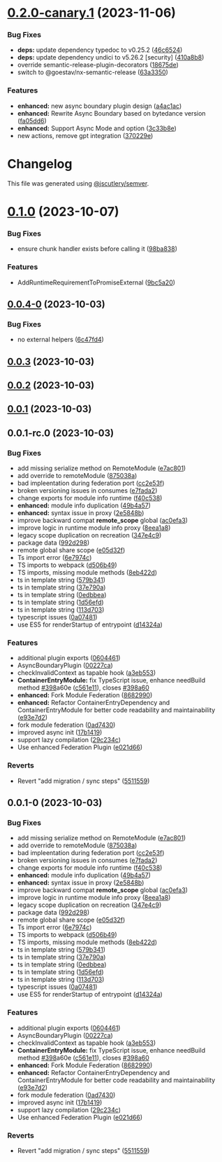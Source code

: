 # [0.2.0-canary.1](https://github.com/module-federation/universe/compare/enhanced-0.1.0...enhanced-0.2.0-canary.1) (2023-11-06)


### Bug Fixes

* **deps:** update dependency typedoc to v0.25.2 ([46c6524](https://github.com/module-federation/universe/commit/46c65247e187cee9e15625402c1570ac351bb1fe))
* **deps:** update dependency undici to v5.26.2 [security] ([410a8b8](https://github.com/module-federation/universe/commit/410a8b8bd1558dfb5119ae10941d2b3816a0d0e0))
* override semantic-release-plugin-decorators ([18675de](https://github.com/module-federation/universe/commit/18675defef65570d2b3bb6a9caa3fd039badee29))
* switch to @goestav/nx-semantic-release ([63a3350](https://github.com/module-federation/universe/commit/63a3350a6a1a12235e3c9f1e7c724d54f0476356))


### Features

* **enhanced:** new async boundary plugin design ([a4ac1ac](https://github.com/module-federation/universe/commit/a4ac1acff974f74db6395c31134de14d9c344b6f))
* **enhanced:** Rewrite Async Boundary based on bytedance version ([fa05dd6](https://github.com/module-federation/universe/commit/fa05dd6bce2dd577b1e3fd84533459a04dbe195a))
* **enhanced:** Support Async Mode and option ([3c33b8e](https://github.com/module-federation/universe/commit/3c33b8ea3b483de5dcc3e5da9fb40c9826fdb7f7))
* new actions, remove gpt integration ([370229e](https://github.com/module-federation/universe/commit/370229e02cc352fcfaeaa0f3cf1f9f2d4966d1bb))

# Changelog

This file was generated using [@jscutlery/semver](https://github.com/jscutlery/semver).

# [0.1.0](https://github.com/module-federation/nextjs-mf/compare/enhanced-0.0.4-0...enhanced-0.1.0) (2023-10-07)

### Bug Fixes

- ensure chunk handler exists before calling it ([98ba838](https://github.com/module-federation/nextjs-mf/commit/98ba838f979bbef11f5d678c3bf27a4de534cf9d))

### Features

- AddRuntimeRequirementToPromiseExternal ([9bc5a20](https://github.com/module-federation/nextjs-mf/commit/9bc5a20b54228de7d1f2554eee10360a34e8d8a1))

## [0.0.4-0](https://github.com/module-federation/nextjs-mf/compare/enhanced-0.0.3...enhanced-0.0.4-0) (2023-10-03)

### Bug Fixes

- no external helpers ([6c47fd4](https://github.com/module-federation/nextjs-mf/commit/6c47fd4ce19f2292f6718d201005fba4a8552252))

## [0.0.3](https://github.com/module-federation/nextjs-mf/compare/enhanced-0.0.2...enhanced-0.0.3) (2023-10-03)

## [0.0.2](https://github.com/module-federation/nextjs-mf/compare/enhanced-0.0.1...enhanced-0.0.2) (2023-10-03)

## [0.0.1](https://github.com/module-federation/nextjs-mf/compare/enhanced-0.0.1-rc.0...enhanced-0.0.1) (2023-10-03)

## 0.0.1-rc.0 (2023-10-03)

### Bug Fixes

- add missing serialize method on RemoteModule ([e7ac801](https://github.com/module-federation/nextjs-mf/commit/e7ac801151b08dbb5ca025bd8ac03683f792f92f))
- add override to remoteModule ([875038a](https://github.com/module-federation/nextjs-mf/commit/875038ad68dfed05822c1bc7c68ae91e57282f4f))
- bad impleentation during federation port ([cc2e53f](https://github.com/module-federation/nextjs-mf/commit/cc2e53f0351fb94c9068223ad6b8d990a913ab53))
- broken versioning issues in consumes ([e7fada2](https://github.com/module-federation/nextjs-mf/commit/e7fada211b1e58dc52eafeff4210a9ce62636f9d))
- change exports for module info runtime ([f40c538](https://github.com/module-federation/nextjs-mf/commit/f40c538221353a61938cadf624c9235ec8eb4cce))
- **enhanced:** module info duplication ([49b4a57](https://github.com/module-federation/nextjs-mf/commit/49b4a5736714c1db4510d10cdd5fe0277123caa8))
- **enhanced:** syntax issue in proxy ([2e5848b](https://github.com/module-federation/nextjs-mf/commit/2e5848b4be3e3bba46508a427c1bc8f2d3043c8d))
- improve backward compat **remote_scope** global ([ac0efa3](https://github.com/module-federation/nextjs-mf/commit/ac0efa37d975a130aa3badc657fa66d723865a5b))
- improve logic in runtime module info proxy ([8eea1a8](https://github.com/module-federation/nextjs-mf/commit/8eea1a84ae6a12f69dbb16d00f52ec902efbdda6))
- legacy scope duplication on recreation ([347e4c9](https://github.com/module-federation/nextjs-mf/commit/347e4c96e87ff4f28dce319fc6b2fe40f1cbabee))
- package data ([992d298](https://github.com/module-federation/nextjs-mf/commit/992d2985c29d0bf86de6739f728fbf64749e7fd0))
- remote global share scope ([e05d32f](https://github.com/module-federation/nextjs-mf/commit/e05d32f489880d6b4e0fc21a3807e619a40bc5b3))
- Ts import error ([6e7974c](https://github.com/module-federation/nextjs-mf/commit/6e7974c22874378122ab31eea27dddd0604505db))
- TS imports to webpack ([d506b49](https://github.com/module-federation/nextjs-mf/commit/d506b492b724ccfb7fdcf6234196ac421564c153))
- TS imports, missing module methods ([8eb422d](https://github.com/module-federation/nextjs-mf/commit/8eb422d30e149cb0d96835f036ec73ce1ccafe53))
- ts in template string ([579b341](https://github.com/module-federation/nextjs-mf/commit/579b341a5eb38ca6396da15f9667729ab84d2ff6))
- ts in template string ([37e790a](https://github.com/module-federation/nextjs-mf/commit/37e790a7b46ff6d8c8fd2c12cfd5629900db1b53))
- ts in template string ([0edbbea](https://github.com/module-federation/nextjs-mf/commit/0edbbeaa42503237b88132252e29a34a79bade51))
- ts in template string ([1d56efd](https://github.com/module-federation/nextjs-mf/commit/1d56efdf3d0bc78d19d187fe561fbbf453bada87))
- ts in template string ([113d703](https://github.com/module-federation/nextjs-mf/commit/113d7037de8238ed0bcf9418ac1bf3d082fbea66))
- typescript issues ([0a07481](https://github.com/module-federation/nextjs-mf/commit/0a07481552e1df6b35506165cbc649996004c318))
- use ES5 for renderStartup of entrypoint ([d14324a](https://github.com/module-federation/nextjs-mf/commit/d14324a9af856fca974a8f9945ba7d0d2a96be48))

### Features

- additional plugin exports ([0604461](https://github.com/module-federation/nextjs-mf/commit/0604461ea8806d4e064955f5edef571a9a45d8d0))
- AsyncBoundaryPlugin ([00227ca](https://github.com/module-federation/nextjs-mf/commit/00227cabf3a1e7286148e84d5714e020391771f7))
- checkInvalidContext as tapable hook ([a3eb553](https://github.com/module-federation/nextjs-mf/commit/a3eb5537ff462ead2230615f578569ec46199f50))
- **ContainerEntryModule:** fix TypeScript issue, enhance needBuild method [#398](https://github.com/module-federation/nextjs-mf/issues/398)a60e ([c561e11](https://github.com/module-federation/nextjs-mf/commit/c561e111a54b253fd194c3b75041577dda50ad4b)), closes [#398a60](https://github.com/module-federation/nextjs-mf/issues/398a60)
- **enhanced:** Fork Module Federation ([8682990](https://github.com/module-federation/nextjs-mf/commit/8682990e7fec6309ce20572958916f747737af90))
- **enhanced:** Refactor ContainerEntryDependency and ContainerEntryModule for better code readability and maintainability ([e93e7d2](https://github.com/module-federation/nextjs-mf/commit/e93e7d2fafe2e22f7d2c613095ce1900d7531f29))
- fork module federation ([0ad7430](https://github.com/module-federation/nextjs-mf/commit/0ad7430f6170458a47144be392133b7b2fa1ade0))
- improved async init ([17b1419](https://github.com/module-federation/nextjs-mf/commit/17b1419ef31ec5661fa06b9f0c297e2771e2a86c))
- support lazy compilation ([29c234c](https://github.com/module-federation/nextjs-mf/commit/29c234c14315e000acefc60d635ee486205ca83e))
- Use enhanced Federation Plugin ([e021d66](https://github.com/module-federation/nextjs-mf/commit/e021d6667996962f154137d164bed13f53a6a135))

### Reverts

- Revert "add migration / sync steps" ([5511559](https://github.com/module-federation/nextjs-mf/commit/5511559b86937b2733ac2e8db7e0a4fb33293778))

## 0.0.1-0 (2023-10-03)

### Bug Fixes

- add missing serialize method on RemoteModule ([e7ac801](https://github.com/module-federation/nextjs-mf/commit/e7ac801151b08dbb5ca025bd8ac03683f792f92f))
- add override to remoteModule ([875038a](https://github.com/module-federation/nextjs-mf/commit/875038ad68dfed05822c1bc7c68ae91e57282f4f))
- bad impleentation during federation port ([cc2e53f](https://github.com/module-federation/nextjs-mf/commit/cc2e53f0351fb94c9068223ad6b8d990a913ab53))
- broken versioning issues in consumes ([e7fada2](https://github.com/module-federation/nextjs-mf/commit/e7fada211b1e58dc52eafeff4210a9ce62636f9d))
- change exports for module info runtime ([f40c538](https://github.com/module-federation/nextjs-mf/commit/f40c538221353a61938cadf624c9235ec8eb4cce))
- **enhanced:** module info duplication ([49b4a57](https://github.com/module-federation/nextjs-mf/commit/49b4a5736714c1db4510d10cdd5fe0277123caa8))
- **enhanced:** syntax issue in proxy ([2e5848b](https://github.com/module-federation/nextjs-mf/commit/2e5848b4be3e3bba46508a427c1bc8f2d3043c8d))
- improve backward compat **remote_scope** global ([ac0efa3](https://github.com/module-federation/nextjs-mf/commit/ac0efa37d975a130aa3badc657fa66d723865a5b))
- improve logic in runtime module info proxy ([8eea1a8](https://github.com/module-federation/nextjs-mf/commit/8eea1a84ae6a12f69dbb16d00f52ec902efbdda6))
- legacy scope duplication on recreation ([347e4c9](https://github.com/module-federation/nextjs-mf/commit/347e4c96e87ff4f28dce319fc6b2fe40f1cbabee))
- package data ([992d298](https://github.com/module-federation/nextjs-mf/commit/992d2985c29d0bf86de6739f728fbf64749e7fd0))
- remote global share scope ([e05d32f](https://github.com/module-federation/nextjs-mf/commit/e05d32f489880d6b4e0fc21a3807e619a40bc5b3))
- Ts import error ([6e7974c](https://github.com/module-federation/nextjs-mf/commit/6e7974c22874378122ab31eea27dddd0604505db))
- TS imports to webpack ([d506b49](https://github.com/module-federation/nextjs-mf/commit/d506b492b724ccfb7fdcf6234196ac421564c153))
- TS imports, missing module methods ([8eb422d](https://github.com/module-federation/nextjs-mf/commit/8eb422d30e149cb0d96835f036ec73ce1ccafe53))
- ts in template string ([579b341](https://github.com/module-federation/nextjs-mf/commit/579b341a5eb38ca6396da15f9667729ab84d2ff6))
- ts in template string ([37e790a](https://github.com/module-federation/nextjs-mf/commit/37e790a7b46ff6d8c8fd2c12cfd5629900db1b53))
- ts in template string ([0edbbea](https://github.com/module-federation/nextjs-mf/commit/0edbbeaa42503237b88132252e29a34a79bade51))
- ts in template string ([1d56efd](https://github.com/module-federation/nextjs-mf/commit/1d56efdf3d0bc78d19d187fe561fbbf453bada87))
- ts in template string ([113d703](https://github.com/module-federation/nextjs-mf/commit/113d7037de8238ed0bcf9418ac1bf3d082fbea66))
- typescript issues ([0a07481](https://github.com/module-federation/nextjs-mf/commit/0a07481552e1df6b35506165cbc649996004c318))
- use ES5 for renderStartup of entrypoint ([d14324a](https://github.com/module-federation/nextjs-mf/commit/d14324a9af856fca974a8f9945ba7d0d2a96be48))

### Features

- additional plugin exports ([0604461](https://github.com/module-federation/nextjs-mf/commit/0604461ea8806d4e064955f5edef571a9a45d8d0))
- AsyncBoundaryPlugin ([00227ca](https://github.com/module-federation/nextjs-mf/commit/00227cabf3a1e7286148e84d5714e020391771f7))
- checkInvalidContext as tapable hook ([a3eb553](https://github.com/module-federation/nextjs-mf/commit/a3eb5537ff462ead2230615f578569ec46199f50))
- **ContainerEntryModule:** fix TypeScript issue, enhance needBuild method [#398](https://github.com/module-federation/nextjs-mf/issues/398)a60e ([c561e11](https://github.com/module-federation/nextjs-mf/commit/c561e111a54b253fd194c3b75041577dda50ad4b)), closes [#398a60](https://github.com/module-federation/nextjs-mf/issues/398a60)
- **enhanced:** Fork Module Federation ([8682990](https://github.com/module-federation/nextjs-mf/commit/8682990e7fec6309ce20572958916f747737af90))
- **enhanced:** Refactor ContainerEntryDependency and ContainerEntryModule for better code readability and maintainability ([e93e7d2](https://github.com/module-federation/nextjs-mf/commit/e93e7d2fafe2e22f7d2c613095ce1900d7531f29))
- fork module federation ([0ad7430](https://github.com/module-federation/nextjs-mf/commit/0ad7430f6170458a47144be392133b7b2fa1ade0))
- improved async init ([17b1419](https://github.com/module-federation/nextjs-mf/commit/17b1419ef31ec5661fa06b9f0c297e2771e2a86c))
- support lazy compilation ([29c234c](https://github.com/module-federation/nextjs-mf/commit/29c234c14315e000acefc60d635ee486205ca83e))
- Use enhanced Federation Plugin ([e021d66](https://github.com/module-federation/nextjs-mf/commit/e021d6667996962f154137d164bed13f53a6a135))

### Reverts

- Revert "add migration / sync steps" ([5511559](https://github.com/module-federation/nextjs-mf/commit/5511559b86937b2733ac2e8db7e0a4fb33293778))
